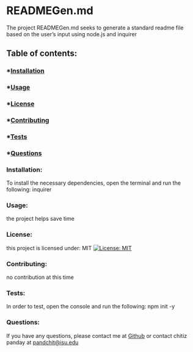# READMEGen.md
  The project READMEGen.md seeks to generate a standard readme file based on the user’s input using node.js and inquirer
  ## Table of contents:
  ### *[Installation](#installation)

  ### *[Usage](#usage)

  ### *[License](#license)

  ### *[Contributing](#contributing)

  ### *[Tests](#tests)

  ### *[Questions](#questions)

  ### Installation:

   To install the necessary dependencies, open the terminal and run the following:
  inquirer
  ### Usage:
  the project helps save time
  ### License:
  this project is licensed under:
  MIT [![License: MIT](https://img.shields.io/badge/License-MIT-yellow.svg)](https://opensource.org/licenses/MIT)
  ### Contributing:
  no contribution at this time
  ### Tests:
  In order to test, open the console and run the following:
  npm init -y
  ### Questions:
  If you have any questions, please contact me at [Github](https://github.com/chitizpanday) or contact chitiz panday at pandchit@isu.edu